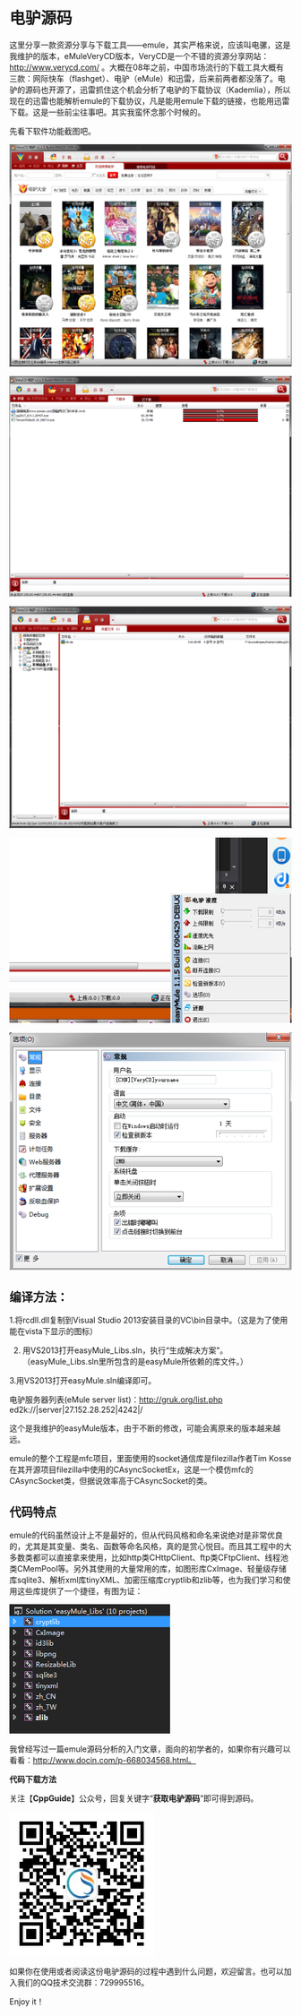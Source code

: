# 电驴源码

这里分享一款资源分享与下载工具——emule，其实严格来说，应该叫电骡，这是我维护的版本，eMuleVeryCD版本，VeryCD是一个不错的资源分享网站：http://www.verycd.com/ 。大概在08年之前，中国市场流行的下载工具大概有三款：网际快车（flashget）、电驴（eMule）和迅雷，后来前两者都没落了。电驴的源码也开源了，迅雷抓住这个机会分析了电驴的下载协议（Kademlia），所以现在的迅雷也能解析emule的下载协议，凡是能用emule下载的链接，也能用迅雷下载。这是一些前尘往事吧。其实我蛮怀念那个时候的。

先看下软件功能截图吧。

![img](imgs/20170707102134921.png)

![img](imgs/20170707102116196.png)

![img](imgs/20170707102159996.png)

![img](imgs/20170707102225208.png)

![img](imgs/20170707102237518.png)



## **编译方法：**

1.将rcdll.dll复制到Visual Studio 2013安装目录的VC\bin目录中。（这是为了使用能在vista下显示的图标）

2. 用VS2013打开easyMule_Libs.sln，执行“生成解决方案”。（easyMule_Libs.sln里所包含的是easyMule所依赖的库文件。）

3.用VS2013打开easyMule.sln编译即可。

电驴服务器列表(eMule server list)：http://gruk.org/list.php   ed2k://|server|27.152.28.252|4242|/

这个是我维护的easyMule版本，由于不断的修改，可能会离原来的版本越来越远。



emule的整个工程是mfc项目，里面使用的socket通信库是filezilla作者Tim Kosse在其开源项目filezilla中使用的CAsyncSocketEx，这是一个模仿mfc的CAsyncSocket类，但据说效率高于CAsyncSocket的类。

## 代码特点

emule的代码虽然设计上不是最好的，但从代码风格和命名来说绝对是非常优良的，尤其是其变量、类名、函数等命名风格，真的是赏心悦目。而且其工程中的大多数类都可以直接拿来使用，比如http类CHttpClient、ftp类CFtpClient、线程池类CMemPool等。另外其使用的大量常用的库，如图形库CxImage、轻量级存储库sqlite3、解析xml库tinyXML、加密压缩库cryptlib和zlib等，也为我们学习和使用这些库提供了一个捷径，有图为证：

![img](imgs/20170707103535158.png)



我曾经写过一篇emule源码分析的入门文章，面向的初学者的，如果你有兴趣可以看看：http://www.docin.com/p-668034568.html。

**代码下载方法**

关注【**CppGuide**】公众号，回复关键字“**获取电驴源码**”即可得到源码。

![img](imgs/wechat.jpg)


如果你在使用或者阅读这份电驴源码的过程中遇到什么问题，欢迎留言。也可以加入我们的QQ技术交流群：729995516。

Enjoy it！